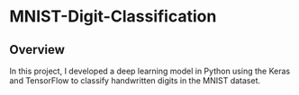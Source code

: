 # MNIST-Digit-Classification

## Overview
In this project, I developed a deep learning model in Python using the Keras and TensorFlow to classify handwritten digits in the MNIST dataset.
